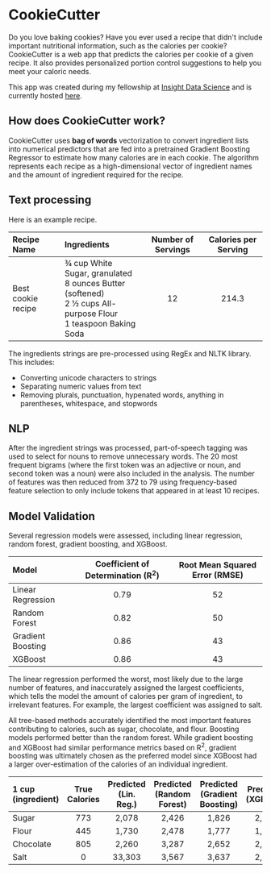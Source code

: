 # CookieCutter

Do you love baking cookies? Have you ever used a recipe that didn't include important nutritional information, such as the calories per cookie? CookieCutter is a web app that predicts the calories per cookie of a given recipe. It also provides personalized portion control suggestions to help you meet your caloric needs.

This app was created during my fellowship at [Insight Data Science](https://insightfellows.com/) and is currently hosted [here](cookie-cutter.xyz).

## How does CookieCutter work?
CookieCutter uses **bag of words** vectorization to convert ingredient lists into numerical predictors that are fed into a pretrained Gradient Boosting Regressor to estimate how many calories are in each cookie. The algorithm represents each recipe as a high-dimensional vector of ingredient names and the amount of ingredient required for the recipe.

## Text processing

Here is an example recipe.

| Recipe Name | Ingredients | Number of Servings | Calories per Serving |
| :---------- |:----------- | :----------------: | :------------------: |
| Best cookie recipe | ¾ cup White Sugar, granulated<br>8 ounces Butter (softened)<br>2 ½ cups All-purpose Flour<br>1 teaspoon Baking Soda | 12 | 214.3 |

The ingredients strings are pre-processed using RegEx and NLTK library. This includes:
- Converting unicode characters to strings
- Separating numeric values from text
- Removing plurals, punctuation, hypenated words, anything in parentheses, whitespace, and stopwords

## NLP
After the ingredient strings was processed, part-of-speech tagging was used to select for nouns to remove unnecessary words. The 20 most frequent bigrams (where the first token was an adjective or noun, and second token was a noun) were also included in the analysis. The number of features was then reduced from 372 to 79 using frequency-based feature selection to only include tokens that appeared in at least 10 recipes. 

## Model Validation

Several regression models were assessed, including linear regression, random forest, gradient boosting, and XGBoost. 

| Model | Coefficient of Determination (R<sup>2</sup>) | Root Mean Squared Error (RMSE) |
| :---- |:---------------------------: | :---------------------: |
| Linear Regression | 0.79 | 52 |
| Random Forest | 0.82 | 50 |
| Gradient Boosting | 0.86 | 43 |
| XGBoost | 0.86 | 43 |

The linear regression performed the worst, most likely due to the large number of features, and inaccurately assigned the largest coefficients, which tells the model the amount of calories per gram of ingredient, to irrelevant features. For example, the largest coefficient was assigned to salt. 

All tree-based methods accurately identified the most important features contributing to calories, such as sugar, chocolate, and flour. Boosting models performed better than the random forest. While gradient boosting and XGBoost had similar performance metrics based on R<sup>2</sup>, gradient boosting was ultimately chosen as the preferred model since XGBoost had a larger over-estimation of the calories of an individual ingredient. 

| 1 cup (ingredient) | True Calories | Predicted<br>(Lin. Reg.) | Predicted<br>(Random Forest) | Predicted<br>(Gradient Boosting) | Predicted<br>(XGBoost) |
| :---- |:-----------: | :---------------: |:----------------: |:----------------: |:----------------: |
| Sugar | 773 | 2,078 | 2,426 | 1,826 | 2,324 |
| Flour | 445 | 1,730 | 2,478 | 1,777 | 1,955 |
| Chocolate | 805 | 2,260 | 3,287 | 2,652 | 2,971 |
| Salt | 0 | 33,303 | 3,567 | 3,637 | 2,755 |
